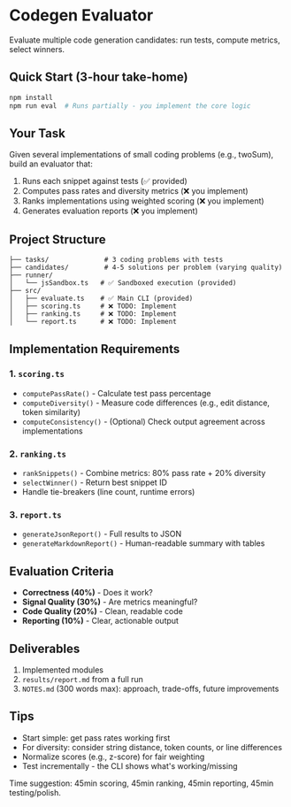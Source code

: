 # Codegen Evaluator

Evaluate multiple code generation candidates: run tests, compute metrics, select winners.

## Quick Start (3-hour take-home)

```bash
npm install
npm run eval  # Runs partially - you implement the core logic
```

## Your Task

Given several implementations of small coding problems (e.g., twoSum), build an evaluator that:
1. Runs each snippet against tests (✅ provided)
2. Computes pass rates and diversity metrics (❌ you implement)  
3. Ranks implementations using weighted scoring (❌ you implement)
4. Generates evaluation reports (❌ you implement)

## Project Structure

```
├── tasks/              # 3 coding problems with tests
├── candidates/         # 4-5 solutions per problem (varying quality)
├── runner/            
│   └── jsSandbox.ts   # ✅ Sandboxed execution (provided)
├── src/
│   ├── evaluate.ts    # ✅ Main CLI (provided)
│   ├── scoring.ts     # ❌ TODO: Implement
│   ├── ranking.ts     # ❌ TODO: Implement
│   └── report.ts      # ❌ TODO: Implement
```

## Implementation Requirements

### 1. `scoring.ts`
- `computePassRate()` - Calculate test pass percentage
- `computeDiversity()` - Measure code differences (e.g., edit distance, token similarity)
- `computeConsistency()` - (Optional) Check output agreement across implementations

### 2. `ranking.ts`  
- `rankSnippets()` - Combine metrics: 80% pass rate + 20% diversity
- `selectWinner()` - Return best snippet ID
- Handle tie-breakers (line count, runtime errors)

### 3. `report.ts`
- `generateJsonReport()` - Full results to JSON
- `generateMarkdownReport()` - Human-readable summary with tables

## Evaluation Criteria

- **Correctness (40%)** - Does it work?
- **Signal Quality (30%)** - Are metrics meaningful?  
- **Code Quality (20%)** - Clean, readable code
- **Reporting (10%)** - Clear, actionable output

## Deliverables

1. Implemented modules
2. `results/report.md` from a full run
3. `NOTES.md` (300 words max): approach, trade-offs, future improvements

## Tips

- Start simple: get pass rates working first
- For diversity: consider string distance, token counts, or line differences
- Normalize scores (e.g., z-score) for fair weighting
- Test incrementally - the CLI shows what's working/missing

Time suggestion: 45min scoring, 45min ranking, 45min reporting, 45min testing/polish.
